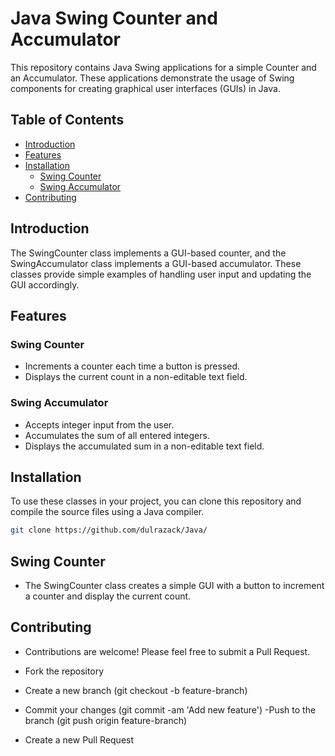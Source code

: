 # Java Swing Counter and Accumulator

This repository contains Java Swing applications for a simple Counter and an Accumulator. These applications demonstrate the usage of Swing components for creating graphical user interfaces (GUIs) in Java.

## Table of Contents

- [Introduction](#introduction)
- [Features](#features)
- [Installation](#installation)
  - [Swing Counter](#swing-counter)
  - [Swing Accumulator](#swing-accumulator)
- [Contributing](#contributing)

## Introduction

The SwingCounter class implements a GUI-based counter, and the SwingAccumulator class implements a GUI-based accumulator. These classes provide simple examples of handling user input and updating the GUI accordingly.

## Features

### Swing Counter

- Increments a counter each time a button is pressed.
- Displays the current count in a non-editable text field.

### Swing Accumulator

- Accepts integer input from the user.
- Accumulates the sum of all entered integers.
- Displays the accumulated sum in a non-editable text field.

## Installation

To use these classes in your project, you can clone this repository and compile the source files using a Java compiler.

```sh
git clone https://github.com/dulrazack/Java/
```

## Swing Counter

- The SwingCounter class creates a simple GUI with a button to increment a counter and display the current count.

## Contributing

- Contributions are welcome! Please feel free to submit a Pull Request.

- Fork the repository
- Create a new branch (git checkout -b feature-branch)
- Commit your changes (git commit -am 'Add new feature')
-Push to the branch (git push origin feature-branch)
- Create a new Pull Request
